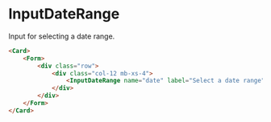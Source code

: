 <script setup>
import InputDateRange from '../../../lib/components/form/InputDateRange.vue'
import Form from '../../../lib/components/form/Form.vue'
import Card from '../../../lib/components/info/Card.vue'
</script>

# InputDateRange

Input for selecting a date range.

<Card>
    <Form>
        <div class="row">
            <div class="col-12 mb-xs-4">
                <InputDateRange name="date" label="Select a date range" placeholder="Select date range" />
            </div>
        </div>
    </Form>
</Card>

```html
<Card>
    <Form>
        <div class="row">
            <div class="col-12 mb-xs-4">
                <InputDateRange name="date" label="Select a date range" placeholder="Select date range" />
            </div>
        </div>
    </Form>
</Card>
```
